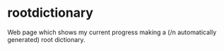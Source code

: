 # rootdictionary
Web page which shows my current progress making a (/n automatically generated) root dictionary.
